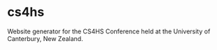 # cs4hs
Website generator for the CS4HS Conference held at the University of Canterbury, New Zealand.
